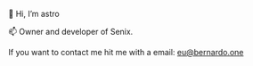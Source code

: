 👋 Hi, I’m astro

📫 Owner and developer of Senix.

If you want to contact me hit me with a email: eu@bernardo.one
